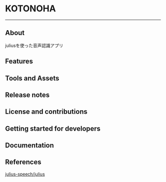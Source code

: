 # KOTONOHA
---

## About

juliusを使った音声認識アプリ

## Features

## Tools and Assets


## Release notes


## License and contributions


## Getting started for developers


## Documentation

## References

[julius-speech/julius](https://github.com/julius-speech/julius)

